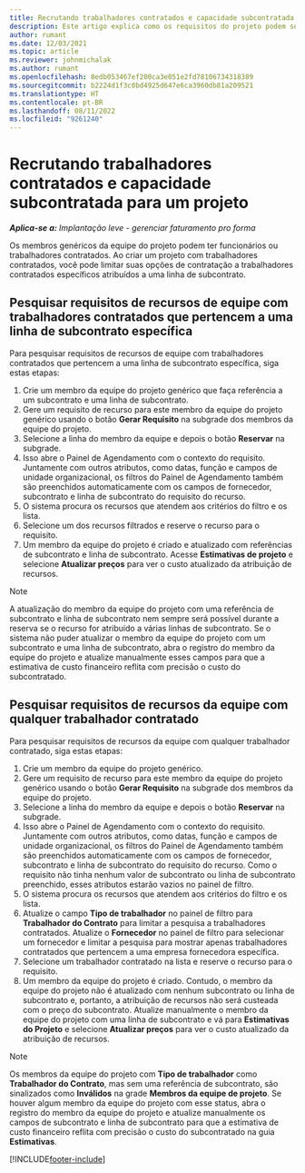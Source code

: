 ```yaml
---
title: Recrutando trabalhadores contratados e capacidade subcontratada para um projeto
description: Este artigo explica como os requisitos do projeto podem ser atendidos usando trabalhadores contratados ou capacidade subcontratada no Microsoft Dynamics 365 Project Operations.
author: rumant
ms.date: 12/03/2021
ms.topic: article
ms.reviewer: johnmichalak
ms.author: rumant
ms.openlocfilehash: 8edb053467ef200ca3e051e2fd78106734318389
ms.sourcegitcommit: b2224d1f3c0bd4925d647e6ca3960db81a209521
ms.translationtype: HT
ms.contentlocale: pt-BR
ms.lasthandoff: 08/11/2022
ms.locfileid: "9261240"
---
```

# <a name="staffing-a-project-with-contract-workers-and-subcontracted-capacity"></a>Recrutando trabalhadores contratados e capacidade subcontratada para um projeto

_**Aplica-se a:** Implantação leve - gerenciar faturamento pro forma_

Os membros genéricos da equipe do projeto podem ter funcionários ou trabalhadores contratados. Ao criar um projeto com trabalhadores contratados, você pode limitar suas opções de contratação a trabalhadores contratados específicos atribuídos a uma linha de subcontrato. 

## <a name="search-for-staff-resource-requirements-with-contract-workers-that-belong-to-a-specific-subcontract-line"></a>Pesquisar requisitos de recursos de equipe com trabalhadores contratados que pertencem a uma linha de subcontrato específica

Para pesquisar requisitos de recursos de equipe com trabalhadores contratados que pertencem a uma linha de subcontrato específica, siga estas etapas:

1. Crie um membro da equipe do projeto genérico que faça referência a um subcontrato e uma linha de subcontrato.
2. Gere um requisito de recurso para este membro da equipe do projeto genérico usando o botão **Gerar Requisito** na subgrade dos membros da equipe do projeto.
3. Selecione a linha do membro da equipe e depois o botão **Reservar** na subgrade. 
4. Isso abre o Painel de Agendamento com o contexto do requisito. Juntamente com outros atributos, como datas, função e campos de unidade organizacional, os filtros do Painel de Agendamento também são preenchidos automaticamente com os campos de fornecedor, subcontrato e linha de subcontrato do requisito do recurso.
5. O sistema procura os recursos que atendem aos critérios do filtro e os lista. 
6. Selecione um dos recursos filtrados e reserve o recurso para o requisito. 
7. Um membro da equipe do projeto é criado e atualizado com referências de subcontrato e linha de subcontrato. Acesse **Estimativas de projeto** e selecione **Atualizar preços** para ver o custo atualizado da atribuição de recursos. 

> [!NOTE]
> A atualização do membro da equipe do projeto com uma referência de subcontrato e linha de subcontrato nem sempre será possível durante a reserva se o recurso for atribuído a várias linhas de subcontrato. Se o sistema não puder atualizar o membro da equipe do projeto com um subcontrato e uma linha de subcontrato, abra o registro do membro da equipe do projeto e atualize manualmente esses campos para que a estimativa de custo financeiro reflita com precisão o custo do subcontratado.

## <a name="search-for-and-staff-resource-requirements-with-any-contract-worker"></a>Pesquisar requisitos de recursos da equipe com qualquer trabalhador contratado

Para pesquisar requisitos de recursos da equipe com qualquer trabalhador contratado, siga estas etapas:

1. Crie um membro da equipe do projeto genérico.
2. Gere um requisito de recurso para este membro da equipe do projeto genérico usando o botão **Gerar Requisito** na subgrade dos membros da equipe do projeto.
3. Selecione a linha do membro da equipe e depois o botão **Reservar** na subgrade. 
4. Isso abre o Painel de Agendamento com o contexto do requisito. Juntamente com outros atributos, como datas, função e campos de unidade organizacional, os filtros do Painel de Agendamento também são preenchidos automaticamente com os campos de fornecedor, subcontrato e linha de subcontrato do requisito do recurso. Como o requisito não tinha nenhum valor de subcontrato ou linha de subcontrato preenchido, esses atributos estarão vazios no painel de filtro.
5. O sistema procura os recursos que atendem aos critérios do filtro e os lista.
6. Atualize o campo **Tipo de trabalhador** no painel de filtro para **Trabalhador do Contrato** para limitar a pesquisa a trabalhadores contratados. Atualize o **Fornecedor** no painel de filtro para selecionar um fornecedor e limitar a pesquisa para mostrar apenas trabalhadores contratados que pertencem a uma empresa fornecedora específica.
7. Selecione um trabalhador contratado na lista e reserve o recurso para o requisito.
8. Um membro da equipe do projeto é criado. Contudo, o membro da equipe do projeto não é atualizado com nenhum subcontrato ou linha de subcontrato e, portanto, a atribuição de recursos não será custeada com o preço do subcontrato. Atualize manualmente o membro da equipe do projeto com uma linha de subcontrato e vá para **Estimativas do Projeto** e selecione **Atualizar preços** para ver o custo atualizado da atribuição de recursos.

> [!NOTE]
> Os membros da equipe do projeto com **Tipo de trabalhador** como **Trabalhador do Contrato**, mas sem uma referência de subcontrato, são sinalizados como **Inválidos** na grade **Membros da equipe de projeto**. Se houver algum membro da equipe do projeto com esse status, abra o registro do membro da equipe do projeto e atualize manualmente os campos de subcontrato e linha de subcontrato para que a estimativa de custo financeiro reflita com precisão o custo do subcontratado na guia **Estimativas**. 


[!INCLUDE[footer-include](../../includes/footer-banner.md)]
